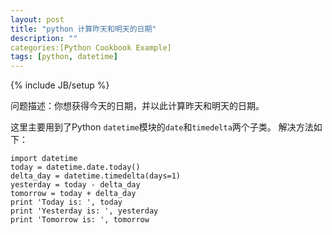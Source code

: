 ```yaml
---
layout: post
title: "python 计算昨天和明天的日期"
description: ""
categories:[Python Cookbook Example] 
tags: [python, datetime]
---
```

{% include JB/setup %}


问题描述：你想获得今天的日期，并以此计算昨天和明天的日期。

这里主要用到了Python `datetime`模块的`date`和`timedelta`两个子类。
解决方法如下：

    import datetime
    today = datetime.date.today()
    delta_day = datetime.timedelta(days=1)
    yesterday = today - delta_day
    tomorrow = today + delta_day
    print 'Today is: ', today
    print 'Yesterday is: ', yesterday
    print 'Tomorrow is: ', tomorrow

